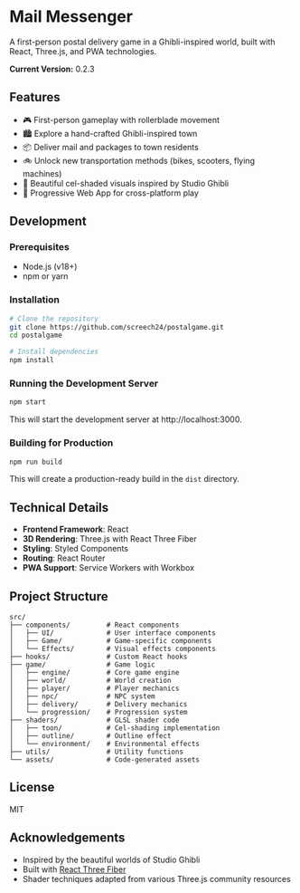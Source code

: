 # Mail Messenger

A first-person postal delivery game in a Ghibli-inspired world, built with React, Three.js, and PWA technologies.

**Current Version:** 0.2.3

## Features

- 🎮 First-person gameplay with rollerblade movement
- 🏙️ Explore a hand-crafted Ghibli-inspired town
- 📦 Deliver mail and packages to town residents
- 🚲 Unlock new transportation methods (bikes, scooters, flying machines)
- 🌈 Beautiful cel-shaded visuals inspired by Studio Ghibli
- 📱 Progressive Web App for cross-platform play

## Development

### Prerequisites

- Node.js (v18+)
- npm or yarn

### Installation

```bash
# Clone the repository
git clone https://github.com/screech24/postalgame.git
cd postalgame

# Install dependencies
npm install
```

### Running the Development Server

```bash
npm start
```

This will start the development server at http://localhost:3000.

### Building for Production

```bash
npm run build
```

This will create a production-ready build in the `dist` directory.

## Technical Details

- **Frontend Framework**: React
- **3D Rendering**: Three.js with React Three Fiber
- **Styling**: Styled Components
- **Routing**: React Router
- **PWA Support**: Service Workers with Workbox

## Project Structure

```
src/
├── components/         # React components
│   ├── UI/             # User interface components
│   ├── Game/           # Game-specific components
│   └── Effects/        # Visual effects components
├── hooks/              # Custom React hooks
├── game/               # Game logic
│   ├── engine/         # Core game engine
│   ├── world/          # World creation
│   ├── player/         # Player mechanics
│   ├── npc/            # NPC system
│   ├── delivery/       # Delivery mechanics
│   └── progression/    # Progression system
├── shaders/            # GLSL shader code
│   ├── toon/           # Cel-shading implementation
│   ├── outline/        # Outline effect
│   └── environment/    # Environmental effects
├── utils/              # Utility functions
└── assets/             # Code-generated assets
```

## License

MIT

## Acknowledgements

- Inspired by the beautiful worlds of Studio Ghibli
- Built with [React Three Fiber](https://github.com/pmndrs/react-three-fiber)
- Shader techniques adapted from various Three.js community resources 